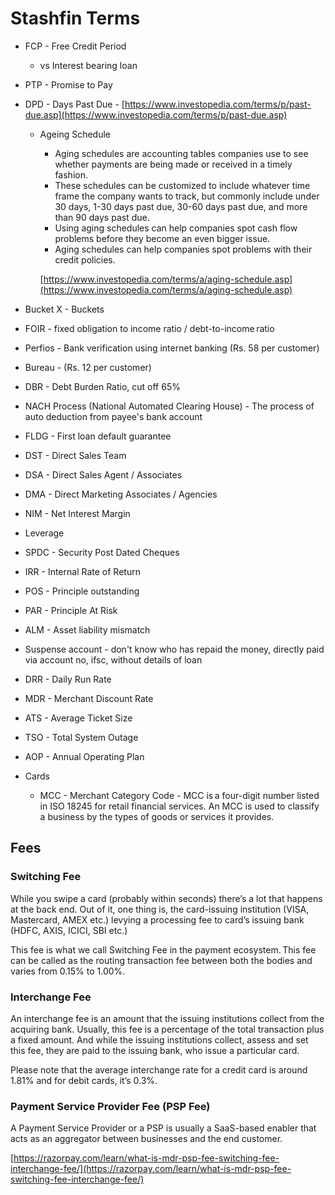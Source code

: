 # Stashfin Terms

- FCP - Free Credit Period
    - vs Interest bearing loan
- PTP - Promise to Pay
- DPD - Days Past Due - [https://www.investopedia.com/terms/p/past-due.asp](https://www.investopedia.com/terms/p/past-due.asp)
    - Ageing Schedule
        - Aging schedules are accounting tables companies use to see whether payments are being made or received in a timely fashion.
        - These schedules can be customized to include whatever time frame the company wants to track, but commonly include under 30 days, 1-30 days past due, 30-60 days past due, and more than 90 days past due.
        - Using aging schedules can help companies spot cash flow problems before they become an even bigger issue.
        - Aging schedules can help companies spot problems with their credit policies.

        [https://www.investopedia.com/terms/a/aging-schedule.asp](https://www.investopedia.com/terms/a/aging-schedule.asp)

- Bucket X - Buckets
- FOIR - fixed obligation to income ratio / debt-to-income ratio
- Perfios - Bank verification using internet banking (Rs. 58 per customer)
- Bureau - (Rs. 12 per customer)
- DBR - Debt Burden Ratio, cut off 65%
- NACH Process (National Automated Clearing House) - The process of auto deduction from payee's bank account
- FLDG - First loan default guarantee
- DST - Direct Sales Team
- DSA - Direct Sales Agent / Associates
- DMA - Direct Marketing Associates / Agencies
- NIM - Net Interest Margin
- Leverage
- SPDC - Security Post Dated Cheques
- IRR - Internal Rate of Return
- POS - Principle outstanding
- PAR - Principle At Risk
- ALM - Asset liability mismatch
- Suspense account - don't know who has repaid the money, directly paid via account no, ifsc, without details of loan
- DRR - Daily Run Rate
- MDR - Merchant Discount Rate
- ATS - Average Ticket Size
- TSO - Total System Outage
- AOP - Annual Operating Plan
- Cards
    - MCC - Merchant Category Code - MCC is a four-digit number listed in ISO 18245 for retail financial services. An MCC is used to classify a business by the types of goods or services it provides.

## Fees

### Switching Fee

While you swipe a card (probably within seconds) there’s a lot that happens at the back end. Out of it, one thing is, the card-issuing institution (VISA, Mastercard, AMEX etc.) levying a processing fee to card’s issuing bank (HDFC, AXIS, ICICI, SBI etc.)

This fee is what we call Switching Fee in the payment ecosystem. This fee can be called as the routing transaction fee between both the bodies and varies from 0.15% to 1.00%.

### Interchange Fee

An interchange fee is an amount that the issuing institutions collect from the acquiring bank. Usually, this fee is a percentage of the total transaction plus a fixed amount. And while the issuing institutions collect, assess and set this fee, they are paid to the issuing bank, who issue a particular card.

Please note that the average interchange rate for a credit card is around 1.81% and for debit cards, it’s 0.3%.

### Payment Service Provider Fee (PSP Fee)

A Payment Service Provider or a PSP is usually a SaaS-based enabler that acts as an aggregator between businesses and the end customer.

[https://razorpay.com/learn/what-is-mdr-psp-fee-switching-fee-interchange-fee/](https://razorpay.com/learn/what-is-mdr-psp-fee-switching-fee-interchange-fee/)
